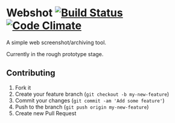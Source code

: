 # Webshot [![Build Status](http://jenkins.adamkrone.com/buildStatus/icon?job=webshot-tests)](http://jenkins.adamkrone.com/job/webshot-tests/) [![Code Climate](https://codeclimate.com/github/adamkrone/webshot.png)](https://codeclimate.com/github/adamkrone/webshot)

A simple web screenshot/archiving tool.

Currently in the rough prototype stage.

## Contributing

1. Fork it
2. Create your feature branch (`git checkout -b my-new-feature`)
3. Commit your changes (`git commit -am 'Add some feature'`)
4. Push to the branch (`git push origin my-new-feature`)
5. Create new Pull Request
